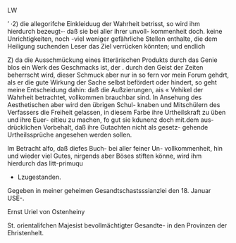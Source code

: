 LW

’ ·2) die allegorifche Einkleiduug der Wahrheit betrisst, so
wird ihm hierdurch bezeugt-· daß sie bei aller ihrer unvoll-
kommenheit doch. keine Unrichtigkeiten, noch -viel weniger
gefährliche Stellen enthalte, die dem Heiligung suchenden
Leser das Ziel verrücken könnten; und endlich

Z) da die Ausschmückung eines litterärischen Produkts
durch das Genie blos ein Werk des Geschmacks ist, der
. durch den Geist der Zeiten beherrscht wird, dieser Schmuck
aber nur in so fern vor mein Forum gehdrt, als er die
gute Wirkung der Sache selbst befördert oder hindert, so
geht meine Entscheidung dahin: daß die Außzierungen, ais
« Vehikel der Wahrheit betrachtet, vollkommen brauchbar sind.
In Ansehung des Aesthetischen aber wird den übrigen Schul-
knaben und Mitschülern des Verfassers die Freiheit gelassen,
in diesem Farbe ihre Urtheilskraft zu üben und ihre Euer-
eitieu zu machen, fo gut sie kdunenz doch mit.dem aus-
drücklichen Vorbehalt, daß ihre Gutachten nicht als gesetz-
gehende Urtheilssprüche angesehen werden sollen.

Im Betracht alfo, daß diefes Buch- bei aller feiner Un-
vollkommenheit, hin und wieder viel Gutes, nirgends aber
Böses stiften könne, wird ihm hierdurch das litt-primuqu

- Lzugestanden.

Gegeben in meiner geheimen Gesandtschastsssianzlei den
18. Januar USE-.

Ernst Uriel von Ostenheiny

St. orientalifchen Majesist bevollmächtigter Gesandte-
in den Provinzen der Ehristenhelt.

